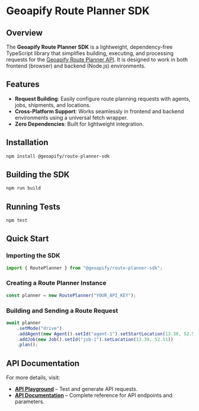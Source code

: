 # Geoapify Route Planner SDK

## Overview
The **Geoapify Route Planner SDK** is a lightweight, dependency-free TypeScript library that simplifies building, executing, and processing requests for the [Geoapify Route Planner API](https://apidocs.geoapify.com/docs/route-planner/). It is designed to work in both frontend (browser) and backend (Node.js) environments.

## Features
- **Request Building**: Easily configure route planning requests with agents, jobs, shipments, and locations.
- **Cross-Platform Support**: Works seamlessly in frontend and backend environments using a universal fetch wrapper.
- **Zero Dependencies**: Built for lightweight integration.

## Installation
```sh
npm install @geoapify/route-planner-sdk
```

## Building the SDK
```sh
npm run build
```

## Running Tests
```sh
npm test
```

## Quick Start

### Importing the SDK
```ts
import { RoutePlanner } from "@geoapify/route-planner-sdk";
```

### Creating a Route Planner Instance
```ts
const planner = new RoutePlanner("YOUR_API_KEY");
```

### Building and Sending a Route Request
```ts
await planner
    .setMode("drive")
    .addAgent(new Agent().setId("agent-1").setStartLocation(13.38, 52.52))
    .addJob(new Job().setId("job-1").setLocation(13.39, 52.51))
    .plan();
```

## API Documentation
For more details, visit:
- **[API Playground](https://apidocs.geoapify.com/playground/route-planner/)** – Test and generate API requests.
- **[API Documentation](https://apidocs.geoapify.com/docs/route-planner/)** – Complete reference for API endpoints and parameters.